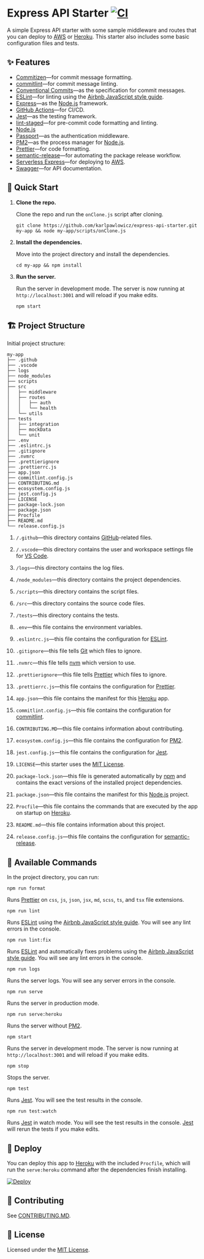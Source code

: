 # Express API Starter [![CI](https://github.com/karlpawlowicz/express-api-starter/actions/workflows/main.yml/badge.svg?branch=main)](https://github.com/karlpawlowicz/express-api-starter/actions/workflows/main.yml)

A simple Express API starter with some sample middleware and routes that you can deploy to [AWS](https://aws.amazon.com/) or [Heroku](https://www.heroku.com/). This starter also includes some basic configuration files and tests.

## ✨ Features

- [Commitizen](http://commitizen.github.io/cz-cli/)—for commit message formatting.
- [commitlint](https://commitlint.js.org/)—for commit message linting.
- [Conventional Commits](https://www.conventionalcommits.org/)—as the specification for commit messages.
- [ESLint](https://eslint.org/)—for linting using the [Airbnb JavaScript style guide](https://github.com/airbnb/javascript/tree/master/packages/eslint-config-airbnb).
- [Express](https://expressjs.com/)—as the [Node.js](https://nodejs.org/) framework.
- [GitHub Actions](https://github.com/features/actions)—for CI/CD.
- [Jest](https://jestjs.io/)—as the testing framework.
- [lint-staged](https://github.com/okonet/lint-staged)—for pre-commit code formatting and linting.
- [Node.js](https://nodejs.org/)
- [Passport](http://www.passportjs.org/)—as the authentication middleware.
- [PM2](https://pm2.keymetrics.io/)—as the process manager for [Node.js](https://nodejs.org/).
- [Prettier](https://prettier.io/)—for code formatting.
- [semantic-release](https://semantic-release.gitbook.io/)—for automating the package release workflow.
- [Serverless Express](https://github.com/vendia/serverless-express)—for deploying to [AWS](https://aws.amazon.com/).
- [Swagger](https://swagger.io/)—for API documentation.

## 🚀 Quick Start

1. **Clone the repo.**

   Clone the repo and run the `onClone.js` script after cloning.

   ```shell
   git clone https://github.com/karlpawlowicz/express-api-starter.git my-app && node my-app/scripts/onClone.js
   ```

2. **Install the dependencies.**

   Move into the project directory and install the dependencies.

   ```shell
   cd my-app && npm install
   ```

3. **Run the server.**

   Run the server in development mode. The server is now running at `http://localhost:3001` and will reload if you make edits.

   ```shell
   npm start
   ```

## 🏗️ Project Structure

Initial project structure:

```shell
my-app
├── .github
├── .vscode
├── logs
├── node_modules
├── scripts
├── src
│   ├── middleware
│   ├── routes
│   │   ├── auth
│   │   └── health
│   └── utils
├── tests
│   ├── integration
│   ├── mockData
│   └── unit
├── .env
├── .eslintrc.js
├── .gitignore
├── .nvmrc
├── .prettierignore
├── .prettierrc.js
├── app.json
├── commitlint.config.js
├── CONTRIBUTING.md
├── ecosystem.config.js
├── jest.config.js
├── LICENSE
├── package-lock.json
├── package.json
├── Procfile
├── README.md
└── release.config.js
```

1. `/.github`—this directory contains [GitHub](https://github.com/)-related files.

2. `/.vscode`—this directory contains the user and workspace settings file for [VS Code](https://code.visualstudio.com/).

3. `/logs`—this directory contains the log files.

4. `/node_modules`—this directory contains the project dependencies.

5. `/scripts`—this directory contains the script files.

6. `/src`—this directory contains the source code files.

7. `/tests`—this directory contains the tests.

8. `.env`—this file contains the environment variables.

9. `.eslintrc.js`—this file contains the configuration for [ESLint](https://eslint.org/).

10. `.gitignore`—this file tells [Git](https://git-scm.com/) which files to ignore.

11. `.nvmrc`—this file tells [nvm](https://github.com/nvm-sh/nvm) which version to use.

12. `.prettierignore`—this file tells [Prettier](https://prettier.io/) which files to ignore.

13. `.prettierrc.js`—this file contains the configuration for [Prettier](https://prettier.io/).

14. `app.json`—this file contains the manifest for this [Heroku](https://www.heroku.com/) app.

15. `commitlint.config.js`—this file contains the configuration for [commitlint](https://commitlint.js.org/).

16. `CONTRIBUTING.MD`—this file contains information about contributing.

17. `ecosystem.config.js`—this file contains the configuration for [PM2](https://pm2.keymetrics.io/).

18. `jest.config.js`—this file contains the configuration for [Jest](https://jestjs.io/).

19. `LICENSE`—this starter uses the [MIT License](./LICENSE).

20. `package-lock.json`—this file is generated automatically by [npm](https://www.npmjs.com/) and contains the exact versions of the installed project dependencies.

21. `package.json`—this file contains the manifest for this [Node.js](https://nodejs.org/) project.

22. `Procfile`—this file contains the commands that are executed by the app on startup on [Heroku](https://www.heroku.com/).

23. `README.md`—this file contains information about this project.

24. `release.config.js`—this file contains the configuration for [semantic-release](https://github.com/semantic-release/semantic-release).

## 🤖 Available Commands

In the project directory, you can run:

```shell
npm run format
```

Runs [Prettier](https://prettier.io/) on `css`, `js`, `json`, `jsx`, `md`, `scss`, `ts`, and `tsx` file extensions.

```shell
npm run lint
```

Runs [ESLint](https://eslint.org/) using the [Airbnb JavaScript style guide](https://github.com/airbnb/javascript/tree/master/packages/eslint-config-airbnb). You will see any lint errors in the console.

```shell
npm run lint:fix
```

Runs [ESLint](https://eslint.org/) and automatically fixes problems using the [Airbnb JavaScript style guide](https://github.com/airbnb/javascript/tree/master/packages/eslint-config-airbnb). You will see any lint errors in the console.

```shell
npm run logs
```

Runs the server logs. You will see any server errors in the console.

```shell
npm run serve
```

Runs the server in production mode.

```shell
npm run serve:heroku
```

Runs the server without [PM2](https://pm2.keymetrics.io/).

```shell
npm start
```

Runs the server in development mode. The server is now running at `http://localhost:3001` and will reload if you make edits.

```shell
npm stop
```

Stops the server.

```shell
npm test
```

Runs [Jest](https://jestjs.io/). You will see the test results in the console.

```shell
npm run test:watch
```

Runs [Jest](https://jestjs.io/) in watch mode. You will see the test results in the console. [Jest](https://jestjs.io/) will rerun the tests if you make edits.

## 💫 Deploy

You can deploy this app to [Heroku](https://www.heroku.com/) with the included `Procfile`, which will run the `serve:heroku` command after the dependencies finish installing.

[![Deploy](https://www.herokucdn.com/deploy/button.svg)](https://heroku.com/deploy)

## 🤝 Contributing

See [CONTRIBUTING.MD](./CONTRIBUTING.MD).

## 🧐 License

Licensed under the [MIT License](./LICENSE).
